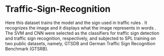 # Traffic-Sign-Recognition
Here this dataset trains the model and the sign used in traffic rules . It recognizes the image and it displays what the image represents in words . The SVM and CNN were selected as the classifiers for traffic sign detection and traffic sign recognition, respectively, and subjected to SPL training on two public datasets, namely, GTSDB and German Traffic Sign Recognition Benchmark (GTSRB).
